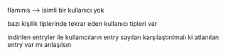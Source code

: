 flaminis --> isimli bir kullanıcı yok

bazı kişilik tiplerinde tekrar eden kullanıcı tipleri var

indirilen entryler ile kullanıcıların entry sayıları karşılaştırılmalı ki atlanılan entry var mı anlaşılsın